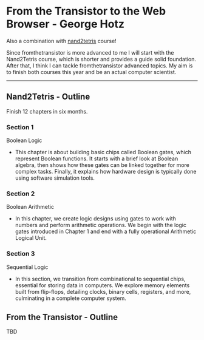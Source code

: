 # From the Transistor to the Web Browser - George Hotz

Also a combination with [nand2tetris](https://www.nand2tetris.org) course!

Since fromthetransistor is more advanced to me I will start with the Nand2Tetris course, which is shorter and provides a guide solid foundation. After that, I think I can tackle fromthetransistor advanced topics. My aim is to finish both courses this year and be an actual computer scientist.

---

## Nand2Tetris - Outline

Finish 12 chapters in six months.

### Section 1 
Boolean Logic
  - This chapter is about building basic chips called Boolean gates, which represent Boolean functions. It starts with a brief look at Boolean algebra, then shows how these gates can be linked together for more complex tasks. Finally, it explains how hardware design is typically done using software simulation tools.

### Section 2
Boolean Arithmetic
  - In this chapter, we create logic designs using gates to work with numbers and perform arithmetic operations. We begin with the logic gates introduced in Chapter 1 and end with a fully operational Arithmetic Logical Unit.

### Section 3
Sequential Logic
  - In this section, we transition from combinational to sequential chips, essential for storing data in computers. We explore memory elements built from flip-flops, detailing clocks, binary cells, registers, and more, culminating in a complete computer system. 

## From the Transistor -  Outline

TBD

